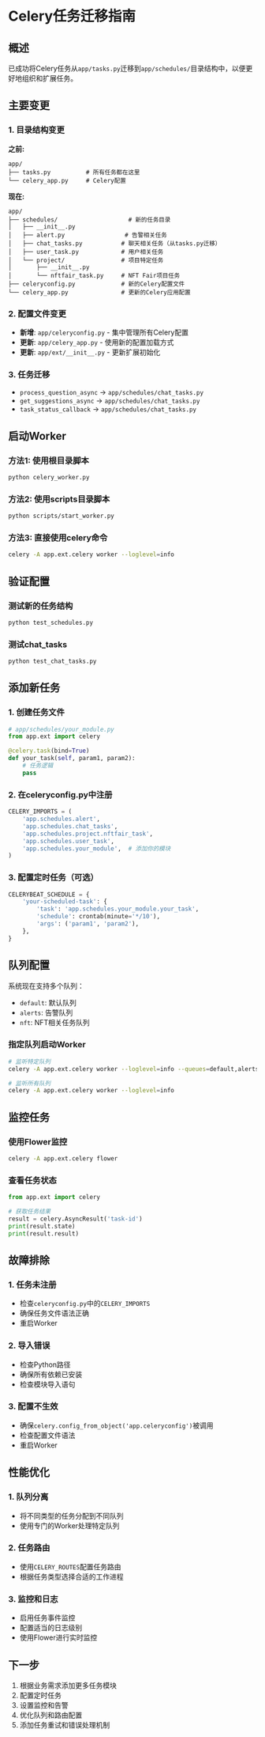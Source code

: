 # Celery任务迁移指南

## 概述

已成功将Celery任务从`app/tasks.py`迁移到`app/schedules/`目录结构中，以便更好地组织和扩展任务。

## 主要变更

### 1. 目录结构变更

**之前:**
```
app/
├── tasks.py          # 所有任务都在这里
└── celery_app.py     # Celery配置
```

**现在:**
```
app/
├── schedules/                    # 新的任务目录
│   ├── __init__.py
│   ├── alert.py                 # 告警相关任务
│   ├── chat_tasks.py           # 聊天相关任务（从tasks.py迁移）
│   ├── user_task.py            # 用户相关任务
│   └── project/                # 项目特定任务
│       ├── __init__.py
│       └── nftfair_task.py     # NFT Fair项目任务
├── celeryconfig.py             # 新的Celery配置文件
└── celery_app.py               # 更新的Celery应用配置
```

### 2. 配置文件变更

- **新增**: `app/celeryconfig.py` - 集中管理所有Celery配置
- **更新**: `app/celery_app.py` - 使用新的配置加载方式
- **更新**: `app/ext/__init__.py` - 更新扩展初始化

### 3. 任务迁移

- `process_question_async` → `app/schedules/chat_tasks.py`
- `get_suggestions_async` → `app/schedules/chat_tasks.py`
- `task_status_callback` → `app/schedules/chat_tasks.py`

## 启动Worker

### 方法1: 使用根目录脚本
```bash
python celery_worker.py
```

### 方法2: 使用scripts目录脚本
```bash
python scripts/start_worker.py
```

### 方法3: 直接使用celery命令
```bash
celery -A app.ext.celery worker --loglevel=info
```

## 验证配置

### 测试新的任务结构
```bash
python test_schedules.py
```

### 测试chat_tasks
```bash
python test_chat_tasks.py
```

## 添加新任务

### 1. 创建任务文件
```python
# app/schedules/your_module.py
from app.ext import celery

@celery.task(bind=True)
def your_task(self, param1, param2):
    # 任务逻辑
    pass
```

### 2. 在celeryconfig.py中注册
```python
CELERY_IMPORTS = (
    'app.schedules.alert',
    'app.schedules.chat_tasks',
    'app.schedules.project.nftfair_task',
    'app.schedules.user_task',
    'app.schedules.your_module',  # 添加你的模块
)
```

### 3. 配置定时任务（可选）
```python
CELERYBEAT_SCHEDULE = {
    'your-scheduled-task': {
        'task': 'app.schedules.your_module.your_task',
        'schedule': crontab(minute='*/10'),
        'args': ('param1', 'param2'),
    },
}
```

## 队列配置

系统现在支持多个队列：

- `default`: 默认队列
- `alerts`: 告警队列
- `nft`: NFT相关任务队列

### 指定队列启动Worker
```bash
# 监听特定队列
celery -A app.ext.celery worker --loglevel=info --queues=default,alerts

# 监听所有队列
celery -A app.ext.celery worker --loglevel=info
```

## 监控任务

### 使用Flower监控
```bash
celery -A app.ext.celery flower
```

### 查看任务状态
```python
from app.ext import celery

# 获取任务结果
result = celery.AsyncResult('task-id')
print(result.state)
print(result.result)
```

## 故障排除

### 1. 任务未注册
- 检查`celeryconfig.py`中的`CELERY_IMPORTS`
- 确保任务文件语法正确
- 重启Worker

### 2. 导入错误
- 检查Python路径
- 确保所有依赖已安装
- 检查模块导入语句

### 3. 配置不生效
- 确保`celery.config_from_object('app.celeryconfig')`被调用
- 检查配置文件语法
- 重启Worker

## 性能优化

### 1. 队列分离
- 将不同类型的任务分配到不同队列
- 使用专门的Worker处理特定队列

### 2. 任务路由
- 使用`CELERY_ROUTES`配置任务路由
- 根据任务类型选择合适的工作进程

### 3. 监控和日志
- 启用任务事件监控
- 配置适当的日志级别
- 使用Flower进行实时监控

## 下一步

1. 根据业务需求添加更多任务模块
2. 配置定时任务
3. 设置监控和告警
4. 优化队列和路由配置
5. 添加任务重试和错误处理机制
